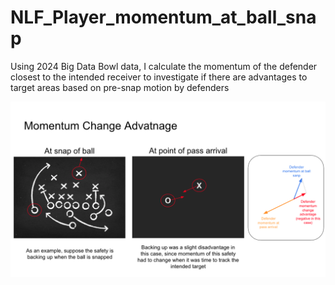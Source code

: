 # NLF_Player_momentum_at_ball_snap
Using 2024 Big Data Bowl data, I calculate the momentum of the defender closest to the intended receiver to investigate if there are advantages to target areas based on pre-snap motion by defenders





![Momentum Change Advantage Demonstration](docs/momentum_change_advantage_demo.png)